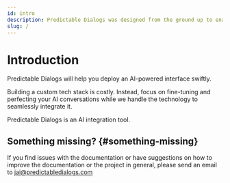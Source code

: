 ```yaml
---
id: intro
description: Predictable Dialogs was designed from the ground up to enable the easy design and embedding of AI agents into websites.
slug: /
---
```


# Introduction

Predictable Dialogs will help you deploy an AI-powered interface swiftly.

Building a custom tech stack is costly. Instead, focus on fine-tuning and perfecting your AI conversations while we handle the technology to seamlessly integrate it.

Predictable Dialogs is an AI integration tool.


## Something missing? {#something-missing}
If you find issues with the documentation or have suggestions on how to improve the documentation or the project in general, please send an email to jai@predictabledialogs.com